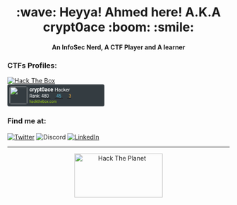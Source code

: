 <h1 align=center>:wave: Heyya! Ahmed here! A.K.A crypt0ace :boom: :smile:</h1>
<h4 align=center>An InfoSec Nerd, A CTF Player and A learner</h4>

<h3 align-left>CTFs Profiles:</h3>
<a href="https://app.hackthebox.eu/profile/483615"><img src="http://www.hackthebox.eu/badge/image/483615" alt="Hack The Box">
<div style="width: 220px; height:50px; background-color: #343c41; border-radius:4px; text-align: left; background-image: url(https://www.hackthebox.com/images/icon20.png); background-position: right 5px bottom 5px; background-repeat: no-repeat;"><style scoped>@font-face {font-family: "Roboto";font-style: normal;font-weight: 400;src: url(https://fonts.gstatic.com/s/ubuntumono/v6/ViZhet7Ak-LRXZMXzuAfkY4P5ICox8Kq3LLUNMylGO4.woff2) format("woff2");}.htb_font {font-family: "Roboto", monospace;}.htb_nickname {color: #ffffff;font-size: 12px;font-weight: bold;}.htb_points {color: #56C0E0;font-size: 10px;}.htb_respect {color: #f7af3e;font-size: 10px;}.htb_ranking {color: #ffffff;font-size: 10px;}.htb_line {line-height: 12px;margin: 0px;padding: 0px;}.htb_link {color: #9acc14;font-size:0.6em;text-decoration: none;}.htb_link:hover {color: #9acc14;font-size:0.6em;text-decoration: underline;}.htb_link:visited {color: #9acc14;}.htb_rank{color: #ffffff;font-size: 11px;}.htb_row1{height:13px;}.htb_row2{height:17px;}.htb_row3{height:5px;}</style><div style="width: 40px; height: 40px; border-radius:4px; float:left; margin-top:5px; margin-left:5px;"><img style="width:40px; height: 40px; border-radius:4px;" src="https://www.hackthebox.com/storage/avatars/b4e47997aab896ba28d04653674ca536.png"></div><div class="htb_font" style="float:left; height:40px; padding-left: 5px; margin-top:5px;"><p class="htb_line"><span class="htb_nickname">crypt0ace</span> <span class="htb_rank">Hacker</span><br></p><p class="htb_line"><span class="htb_ranking">Rank: 480</span> <img src="https://www.hackthebox.com/images/screenshot.png" style="width:10px;height:10px;"> <span class="htb_points">45</span> <img src="https://www.hackthebox.com/images/star.png" style="width:10px;height:10px;"> <span class="htb_respect">3</span><br></p><p class="htb_line"><a href="https://www.hackthebox.com" class="htb_link">hackthebox.com</a></p></div></div>
<script src="https://tryhackme.com/badge/316931"></script>

<h3 align=left>Find me at:</h3>
<p align=left>
<a href="https://twitter.com/crypt0acee"><img align=center src ="https://img.shields.io/badge/Twitter-crypt0acee-blue" alt="Twitter"></a> <img align=center src ="https://img.shields.io/badge/Discord-crypt0ace%233328-important" alt="Discord"> <a href="https://www.linkedin.com/in/ahmed-sher-93234a206/"><img align=center src ="https://img.shields.io/badge/LinkedIn-Ahmed%20Sher-rede" alt="LinkedIn"></a>
</p>
<hr>
<p align=center>
<img align=center src="/images/hacktheplanet.gif" alt="Hack The Planet" width="200" height="100">
</p>
